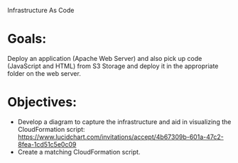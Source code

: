 Infrastructure As Code

# Goals:
Deploy an application (Apache Web Server) and also pick up code (JavaScript and HTML) from S3 Storage and deploy it in the appropriate folder on the web server.

# Objectives:
* Develop a diagram to capture the infrastructure and aid in visualizing the CloudFormation script: https://www.lucidchart.com/invitations/accept/4b67309b-601a-47c2-8fea-1cd51c5e0c09
* Create a matching CloudFormation script.
